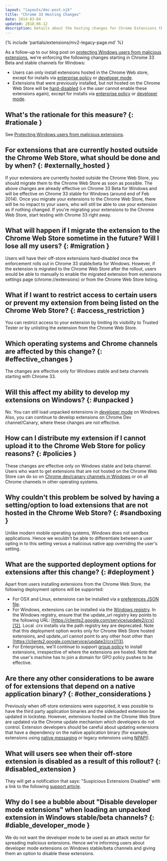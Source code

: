 ```yaml
---
layout: "layouts/doc-post.njk"
title: "Chrome 33 Hosting Changes"
date: 2014-03-04
updated: 2018-06-12
description: Details about the hosting changes for Chrome Extensions that started in version 33 of Chrome.
---
```


{% include 'partials/extensions/mv2-legacy-page.md' %}

As a follow-up to our blog post on [protecting Windows users from malicious extensions][1], we're
enforcing the following changes starting in Chrome 33 Beta and stable channels for Windows:

- Users can only install extensions hosted in the Chrome Web store, except for installs via
  [enterprise policy][2] or [developer mode][3].
- Extensions that were previously installed, but not hosted on the Chrome Web Store will be
  [hard-disabled][4] (i.e the user cannot enable these extensions again), except for installs via
  [enterprise policy][5] or [developer mode][6].

## What's the rationale for this measure? {: #rationale }

See [Protecting Windows users from malicious extensions][7].

## For extensions that are currently hosted outside the Chrome Web Store, what should be done and by when? {: #externally_hosted }

If your extensions are currently hosted outside the Chrome Web Store, you should migrate them to the
Chrome Web Store as soon as possible. The above changes are already effective on Chrome 33 Beta for
Windows and will be effective on Chrome 33 stable for Windows (around end of Feb 2014). Once you
migrate your extensions to the Chrome Web Store, there will be no impact to your users, who will
still be able to use your extension as if nothing changed. If you're migrating your extensions to
the Chrome Web Store, start testing with Chrome 33 right away.

## What will happen if I migrate the extension to the Chrome Web Store sometime in the future? Will I lose all my users? {: #migration }

Users will have their off-store extensions hard-disabled once the enforcement rolls out in Chrome 33
stable/beta for Windows. However, if the extension is migrated to the Chrome Web Store after the
rollout, users would be able to manually to enable the migrated extension from extensions settings
page (chrome://extensions) or from the Chrome Web Store listing.

## What if I want to restrict access to certain users or prevent my extension from being listed on the Chrome Web Store? {: #access_restriction }

You can restrict access to your extension by limiting its visibility to Trusted Tester or by
unlisting the extension from the Chrome Web Store.

## Which operating systems and Chrome channels are affected by this change? {: #effective_changes }

The changes are effective only for Windows stable and beta channels starting with Chrome 33.

## Will this affect my ability to develop my extensions on Windows? {: #unpacked }

No. You can still load unpacked extensions in [developer mode][8] on Windows. Also, you can continue
to develop extensions on Chrome Dev channel/Canary, where these changes are not effective.

## How can I distribute my extension if I cannot upload it to the Chrome Web Store for policy reasons? {: #policies }

These changes are effective only on Windows stable and beta channel. Users who want to get
extensions that are not hosted on the Chrome Web Store can do so on [Chrome dev/canary channels in
Windows][9] or on all Chrome channels in other operating systems.

## Why couldn't this problem be solved by having a setting/option to load extensions that are not hosted in the Chrome Web Store? {: #sandboxing }

Unlike modern mobile operating systems, Windows does not sandbox applications. Hence we wouldn't be
able to differentiate between a user opting in to this setting versus a malicious native app
overriding the user's setting.

## What are the supported deployment options for extensions after this change? {: #deployment }

Apart from users installing extensions from the Chrome Web Store, the following deployment options
will be supported:

- For OSX and Linux, extensions can be installed via a [preferences JSON file][10].
- For Windows, extensions can be installed via the [Windows registry][11]. In the Windows registry,
  ensure that the update_url registry key points to the following URL:
  [https://clients2.google.com/service/update2/crx][12]. Local .crx installs via the path registry
  key are deprecated. Note that this deployment option works only for Chrome Web Store hosted
  extensions, and update_url cannot point to any other host other than
  [https://clients2.google.com/service/update2/crx][13].
- For Enterprises, we'll continue to support [group policy][14] to install extensions, irrespective
  of where the extensions are hosted. Note that the user's machine has to join a domain for GPO
  policy pushes to be effective.

## Are there any other considerations to be aware of for extensions that depend on a native application binary? {: #other_considerations }

Previously when off-store extensions were supported, it was possible to have the third party
application binaries and the sideloaded extension be updated in lockstep. However, extensions hosted
on the Chrome Web Store are updated via the Chrome update mechanism which developers do not control.
Extension developers should be careful about updating extensions that have a dependency on the
native application binary (for example, extensions using [native messaging][15] or legacy extensions
using [NPAPI][16]).

## What will users see when their off-store extension is disabled as a result of this rollout? {: #disabled_extension }

They will get a notification that says: "Suspicious Extensions Disabled" with a link to the
following [support article][17].

## Why do I see a bubble about "Disable developer mode extensions" when loading an unpacked extension in Windows stable/beta channels? {: #diable_developer_mode }

We do not want the developer mode to be used as an attack vector for spreading malicious extensions.
Hence we're informing users about developer mode extensions on Windows stable/beta channels and
giving them an option to disable these extensions.

[1]: http://blog.chromium.org/2013/11/protecting-windows-users-from-malicious.html
[2]: https://support.google.com/chrome/a/answer/188453
[3]: /extensions/getstarted#unpacked
[4]: https://support.google.com/chrome/answer/2811969
[5]: https://support.google.com/chrome/a/answer/188453
[6]: /extensions/getstarted#unpacked
[7]: http://blog.chromium.org/2013/11/protecting-windows-users-from-malicious.html
[8]: /extensions/getstarted#unpacked
[9]: http://www.chromium.org/getting-involved/dev-channel
[10]: /extensions/external_extensions#preferences
[11]: /extensions/external_extensions#registry
[12]: https://clients2.google.com/service/update2/crx
[13]: https://clients2.google.com/service/update2/crx
[14]: https://support.google.com/chrome/a/answer/188453?hl=en
[15]: /docs/extensions/mv2/messaging#native-messaging
[16]: /extensions/npapi
[17]: https://support.google.com/chrome/answer/2811969
